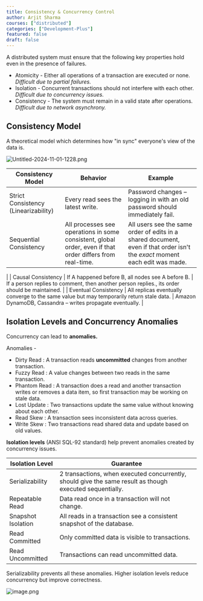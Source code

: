 ```yaml
---
title: Consistency & Concurrency Control
author: Arjit Sharma
courses: ["distributed"]
categories: ["Development-Plus"]
featured: false
draft: false
---
```


A distributed system must ensure that the following key properties hold even in the presence of failures.

- Atomicity - Either all operations of a transaction are executed or none. *Difficult due to partial failures.*
- Isolation - Concurrent transactions should not interfere with each other. *Difficult due to concurrency issues.*
- Consistency - The system must remain in a valid state after operations. *Difficult due to network asynchrony.*

## Consistency Model

A theoretical model which determines how "in sync" everyone's view of the data is.

![Untitled-2024-11-01-1228.png](https://res.cloudinary.com/dwa6rcttw/image/upload/v1742840765/Untitled-2024-11-01-1228_qdvr2q.png)

| **Consistency Model** | **Behavior** | **Example** |
| --- | --- | --- |
| Strict Consistency (Linearizability) | Every read sees the latest write. | Password changes – logging in with an old password should immediately fail. |
| Sequential Consistency | All processes see operations in some consistent, global order, even if that order differs from real-time. | All users see the same order of edits in a shared document, even if that order isn't the *exact* moment each edit was made.
 |
| Causal Consistency | If A happened before B, all nodes see A before B. | If a person replies to comment, then another person replies., its order should be maintained.  |
| Eventual Consistency | All replicas eventually converge to the same value but may temporarily return stale data. | Amazon DynamoDB, Cassandra – writes propagate eventually. |

## Isolation Levels and Concurrency Anomalies

Concurrency can lead to **anomalies.** 

Anomalies  - 

- Dirty Read : A transaction reads **uncommitted** changes from another transaction.
- Fuzzy Read : A value changes between two reads in the same transaction.
- Phantom Read : A transaction does a read and another transaction writes or removes a data item, so first transaction may be working on stale data.
- Lost Update : Two transactions update the same value without knowing about each other.
- Read Skew : A transaction sees inconsistent data across queries.
- Write Skew : Two transactions read shared data and update based on old values.

**Isolation levels** (ANSI SQL-92 standard) help prevent anomalies created by concurrency issues. 

| **Isolation Level** | **Guarantee** |
| ------------------- | ------------- |
| Serializability | 2 transactions, when executed concurrently, should give the same result as though executed sequentially. |
| Repeatable Read | Data read once in a transaction will not change. |
| Snapshot Isolation | All reads in a transaction see a consistent snapshot of the database. |
| Read Committed | Only committed data is visible to transactions. |
| Read Uncommitted | Transactions can read uncommitted data. |

Serializability prevents all these anomalies.  Higher isolation levels reduce concurrency but improve correctness.

![image.png](https://res.cloudinary.com/dwa6rcttw/image/upload/v1742840764/image_fyruad.png)

